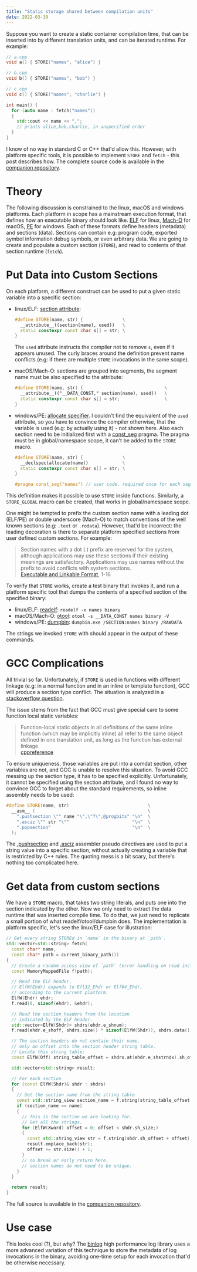 ```yaml
---
title: "Static storage shared between compilation units"
date: 2022-03-30
---
```


Suppose you want to create a static container compilation time,
that can be inserted into by different translation units,
and can be iterated runtime. For example:

```cpp
// a.cpp
void a() { STORE("names", "alice") }
```

```cpp
// b.cpp
void b() { STORE("names", "bob") }
```

```cpp
// c.cpp
void c() { STORE("names", "charlie") }

int main() {
  for (auto name : fetch("names"))
  {
    std::cout << name << ",";
    // prints alice,bob,charlie, in unspecified order
  }
}
```

I know of no way in standard C or C++ that'd allow this.
However, with platform specific tools, it is possible
to implement `STORE` and `fetch` - this post describes how.
The complete source code is available in the [companion repository][static-storage].

# Theory

The following discussion is constrained to the linux, macOS
and windows platforms. Each platform in scope has a mainstream
execution format, that defines how an executable binary should look like.
[ELF][] for linux, [Mach-O][] for macOS, [PE][] for windows.
Each of these formats define headers (metadata) and sections (data).
Sections can contain e.g: program code, exported symbol information debug symbols,
or even arbitrary data. We are going to create and populate a custom section
(`STORE`), and read to contents of that section runtime (`fetch`).

# Put Data into Custom Sections

On each platform, a different construct can be used
to put a given static variable into a specific section:

 - linux/ELF: [section attribute][]:

    ```cpp
    #define STORE(name, str) {               \
      __attribute__((section(name), used))   \
      static constexpr const char s[] = str; \
    }
    ```

   The `used` attribute instructs the compiler not to remove `s`,
   even if it appears unused. The curly braces around the definition
   prevent name conflicts (e.g: if there are multiple `STORE` invocations
   in the same scope).

 - macOS/Mach-O: sections are grouped into segments,
   the segment name must be also specified to the attribute:

    ```cpp
    #define STORE(name, str) {                               \
      __attribute__(("__DATA_CONST," section(name), used))   \
      static constexpr const char s[] = str;                 \
    }
    ```

 - windows/PE: [allocate specifier][]. I couldn't find the
   equivalent of the `used` attribute, so you have to convince
   the compiler otherwise, that the variable is used (e.g: by
   actually using it) - not shown here. Also each section need to be initialized first
   with a [const_seg][] pragma. The pragma must be in global/namespace scope,
   it can't be added to the `STORE` macro.

    ```cpp
    #define STORE(name, str) {               \
      __declspec(allocate(name))             \
      static constexpr const char s[] = str; \
    }

    #pragma const_seg("names") // user code, required once for each segment/translation unit
    ```

This definition makes it possible to use `STORE` inside functions.
Similarly, a `STORE_GLOBAL` macro can be created, that works in global/namespace scope.

One might be tempted to prefix the custom section name with a leading dot (ELF/PE)
or double underscore (Mach-O) to match conventions of the well known sections
(e.g: `.text` or `.rodata`). However, that'd be incorrect: the leading decoration
is there to separate platform specified sections from user defined custom sections.
For example:

> Section names with a dot (.) prefix are reserved for the system, although applications may use these sections if their existing meanings are satisfactory.
> Applications may use names without the prefix to avoid conflicts with system sections.
> <br>[Executable and Linkable Format][elfspec], 1-16

To verify that `STORE` works, create a test binary that invokes it,
and run a platform specific tool that dumps the contents of a specified section
of the specified binary:

  - linux/ELF: [readelf][]: `readelf -x names binary`
  - macOS/Mach-O: [otool][]: `otool -s __DATA_CONST names binary -V`
  - windows/PE: [dumpbin][]: `dumpbin.exe /SECTION:names binary /RAWDATA`

The strings we invoked `STORE` with should appear in the output of these commands.

[ELF]: https://en.wikipedia.org/wiki/Executable_and_Linkable_Format
[Mach-O]: https://en.wikipedia.org/wiki/Mach-O
[PE]: https://en.wikipedia.org/wiki/Portable_Executable

[section attribute]: https://gcc.gnu.org/onlinedocs/gcc/Common-Variable-Attributes.html#index-section-variable-attribute
[allocate specifier]: https://docs.microsoft.com/en-us/cpp/cpp/allocate
[const_seg]: https://docs.microsoft.com/en-us/cpp/preprocessor/const-seg

[elfspec]: https://refspecs.linuxfoundation.org/elf/elf.pdf

[readelf]: https://man7.org/linux/man-pages/man1/readelf.1.html
[otool]: https://www.manpagez.com/man/1/otool/
[dumpbin]: https://docs.microsoft.com/en-us/cpp/build/reference/dumpbin-command-line

# GCC Complications

All trivial so far. Unfortunately, if `STORE` is used in functions
with different linkage (e.g: in a normal function and in an inline or template function),
GCC will produce a section type conflict.
The situation is analyzed in a [stackoverflow question][].

[stackoverflow question]: https://stackoverflow.com/questions/35091862/inline-static-data-causes-a-section-type-conflict

The issue stems from the fact that GCC must give special care to
some function local static variables:

> Function-local static objects in all definitions of the same inline function
> (which may be implicitly inline) all refer to the same object defined in one
> translation unit, as long as the function has external linkage. <br>
> [cppreference](https://en.cppreference.com/w/cpp/language/storage_duration)

To ensure uniqueness, those variables are put into a comdat section,
other variables are not, and GCC is unable to resolve this situation.
To avoid GCC messing up the section type, it has to be specified explicitly.
Unfortunately, it cannot be specified using the section attribute,
and I found no way to convince GCC to forget about the standard requirements,
so inline assembly needs to be used:

```cpp
#define STORE(name, str)                              \
  __asm__ (                                           \
    ".pushsection \"" name "\",\"?\",@progbits" "\n"  \
    ".asciz \"" str "\""                        "\n"  \
    ".popsection"                               "\n"  \
  );
```

The [.pushsection][] and [.asciz][] assembler pseudo directives are used
to put a string value into a specific section, without actually creating
a variable that is restricted by C++ rules. The quoting mess is a bit
scary, but there's nothing too complicated here.

[.pushsection]: https://sourceware.org/binutils/docs/as/PushSection.html
[.asciz]: https://sourceware.org/binutils/docs/as/Asciz.html

# Get data from custom sections

We have a `STORE` macro, that takes two string literals,
and puts one into the section indicated by the other.
Now we only need to extract the data runtime that was inserted compile time.
To do that, we just need to replicate a small portion of what
readelf/otool/dumpbin does. The implementation is platform specific,
let's see the linux/ELF case for illustration:

```cpp
// Get every string STOREd in `name` in the binary at `path`.
std::vector<std::string> fetch(
  const char* name,
  const char* path = current_binary_path())
{
  // Create a random access view of `path` (error handling on read included)
  const MemoryMappedFile f(path);

  // Read the ELF header.
  // ElfW(Ehdr) expands to Efl32_Ehdr or Elf64_Ehdr,
  // according to the current platform.
  ElfW(Ehdr) ehdr;
  f.read(0, sizeof(ehdr), &ehdr);

  // Read the section headers from the location
  // indicated by the ELF header.
  std::vector<ElfW(Shdr)> shdrs(ehdr.e_shnum);
  f.read(ehdr.e_shoff, shdrs.size() * sizeof(ElfW(Shdr)), shdrs.data());

  // The section headers do not contain their name,
  // only an offset into the section header string table.
  // Locate this string table:
  const ElfW(Off) string_table_offset = shdrs.at(ehdr.e_shstrndx).sh_offset;

  std::vector<std::string> result;

  // For each section
  for (const ElfW(Shdr)& shdr : shdrs)
  {
    // Get the section name from the string table
    const std::string_view section_name = f.string(string_table_offset + shdr.sh_name);
    if (section_name == name)
    {
      // This is the section we are looking for.
      // Get all the strings.
      for (ElfW(Xword) offset = 0; offset < shdr.sh_size;)
      {
        const std::string_view str = f.string(shdr.sh_offset + offset);
        result.emplace_back(str);
        offset += str.size() + 1;
      }
      // no break or early return here.
      // section names do not need to be unique.
    }
  }

  return result;
}
```

The full source is available in the [companion repository][static-storage].

[static-storage]: https://github.com/erenon/static-storage

# Use case

This looks cool (?), but why? The [binlog][] high performance log library
uses a more advanced variation of this technique to store the metadata
of log invocations in the binary, avoiding one-time setup for each
invocation that'd be otherwise necessary.

[binlog]: https://github.com/morganstanley/binlog/blob/hiperf/include/binlog/create_source.hpp
